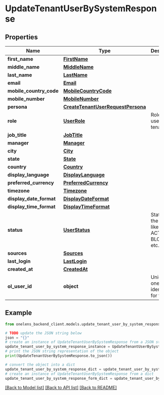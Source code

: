 # UpdateTenantUserBySystemResponse


## Properties

Name | Type | Description | Notes
------------ | ------------- | ------------- | -------------
**first_name** | [**FirstName**](FirstName.md) |  | 
**middle_name** | [**MiddleName**](MiddleName.md) |  | [optional] 
**last_name** | [**LastName**](LastName.md) |  | 
**email** | [**Email**](Email.md) |  | [optional] 
**mobile_country_code** | [**MobileCountryCode**](MobileCountryCode.md) |  | [optional] 
**mobile_number** | [**MobileNumber**](MobileNumber.md) |  | [optional] 
**persona** | [**CreateTenantUserRequestPersona**](CreateTenantUserRequestPersona.md) |  | [optional] 
**role** | [**UserRole**](UserRole.md) | Role of the user in the tenant | [optional] 
**job_title** | [**JobTitle**](JobTitle.md) |  | [optional] 
**manager** | [**Manager**](Manager.md) |  | [optional] 
**city** | [**City**](City.md) |  | [optional] 
**state** | [**State**](State.md) |  | [optional] 
**country** | [**Country**](Country.md) |  | [optional] 
**display_language** | [**DisplayLanguage**](DisplayLanguage.md) |  | [optional] 
**preferred_currency** | [**PreferredCurrency**](PreferredCurrency.md) |  | [optional] 
**timezone** | [**Timezone**](Timezone.md) |  | [optional] 
**display_date_format** | [**DisplayDateFormat**](DisplayDateFormat.md) |  | [optional] 
**display_time_format** | [**DisplayTimeFormat**](DisplayTimeFormat.md) |  | [optional] 
**status** | [**UserStatus**](UserStatus.md) | Status of the user like ACTIVE, BLOCKED etc. | [optional] 
**sources** | [**Sources**](Sources.md) |  | [optional] 
**last_login** | [**LastLogin**](LastLogin.md) |  | [optional] 
**created_at** | [**CreatedAt**](CreatedAt.md) |  | [optional] 
**ol_user_id** | **object** | Unique onelens identifier for the user | 

## Example

```python
from onelens_backend_client.models.update_tenant_user_by_system_response import UpdateTenantUserBySystemResponse

# TODO update the JSON string below
json = "{}"
# create an instance of UpdateTenantUserBySystemResponse from a JSON string
update_tenant_user_by_system_response_instance = UpdateTenantUserBySystemResponse.from_json(json)
# print the JSON string representation of the object
print(UpdateTenantUserBySystemResponse.to_json())

# convert the object into a dict
update_tenant_user_by_system_response_dict = update_tenant_user_by_system_response_instance.to_dict()
# create an instance of UpdateTenantUserBySystemResponse from a dict
update_tenant_user_by_system_response_form_dict = update_tenant_user_by_system_response.from_dict(update_tenant_user_by_system_response_dict)
```
[[Back to Model list]](../README.md#documentation-for-models) [[Back to API list]](../README.md#documentation-for-api-endpoints) [[Back to README]](../README.md)



